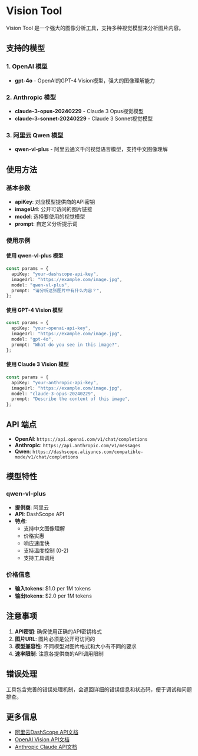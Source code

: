 # Vision Tool

Vision Tool 是一个强大的图像分析工具，支持多种视觉模型来分析图片内容。

## 支持的模型

### 1. OpenAI 模型

- **gpt-4o** - OpenAI的GPT-4 Vision模型，强大的图像理解能力

### 2. Anthropic 模型

- **claude-3-opus-20240229** - Claude 3 Opus视觉模型
- **claude-3-sonnet-20240229** - Claude 3 Sonnet视觉模型

### 3. 阿里云 Qwen 模型

- **qwen-vl-plus** - 阿里云通义千问视觉语言模型，支持中文图像理解

## 使用方法

### 基本参数

- **apiKey**: 对应模型提供商的API密钥
- **imageUrl**: 公开可访问的图片链接
- **model**: 选择要使用的视觉模型
- **prompt**: 自定义分析提示词

### 使用示例

#### 使用 qwen-vl-plus 模型

```typescript
const params = {
  apiKey: "your-dashscope-api-key",
  imageUrl: "https://example.com/image.jpg",
  model: "qwen-vl-plus",
  prompt: "请分析这张图片中有什么内容？",
};
```

#### 使用 GPT-4 Vision 模型

```typescript
const params = {
  apiKey: "your-openai-api-key",
  imageUrl: "https://example.com/image.jpg",
  model: "gpt-4o",
  prompt: "What do you see in this image?",
};
```

#### 使用 Claude 3 Vision 模型

```typescript
const params = {
  apiKey: "your-anthropic-api-key",
  imageUrl: "https://example.com/image.jpg",
  model: "claude-3-opus-20240229",
  prompt: "Describe the content of this image",
};
```

## API 端点

- **OpenAI**: `https://api.openai.com/v1/chat/completions`
- **Anthropic**: `https://api.anthropic.com/v1/messages`
- **Qwen**: `https://dashscope.aliyuncs.com/compatible-mode/v1/chat/completions`

## 模型特性

### qwen-vl-plus

- **提供商**: 阿里云
- **API**: DashScope API
- **特点**:
  - 支持中文图像理解
  - 价格实惠
  - 响应速度快
  - 支持温度控制 (0-2)
  - 支持工具调用

### 价格信息

- **输入tokens**: $1.0 per 1M tokens
- **输出tokens**: $2.0 per 1M tokens

## 注意事项

1. **API密钥**: 确保使用正确的API密钥格式
2. **图片URL**: 图片必须是公开可访问的
3. **模型兼容性**: 不同模型对图片格式和大小有不同的要求
4. **速率限制**: 注意各提供商的API调用限制

## 错误处理

工具包含完善的错误处理机制，会返回详细的错误信息和状态码，便于调试和问题排查。

## 更多信息

- [阿里云DashScope API文档](https://help.aliyun.com/zh/dashscope/)
- [OpenAI Vision API文档](https://platform.openai.com/docs/guides/vision)
- [Anthropic Claude API文档](https://docs.anthropic.com/claude/docs)
